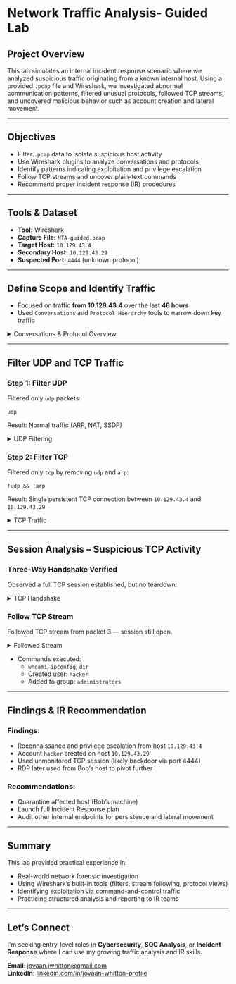 # Network Traffic Analysis- Guided Lab

## Project Overview

This lab simulates an internal incident response scenario where we analyzed suspicious traffic originating from a known internal host. Using a provided `.pcap` file and Wireshark, we investigated abnormal communication patterns, filtered unusual protocols, followed TCP streams, and uncovered malicious behavior such as account creation and lateral movement.

---

## Objectives
- Filter `.pcap` data to isolate suspicious host activity
- Use Wireshark plugins to analyze conversations and protocols
- Identify patterns indicating exploitation and privilege escalation
- Follow TCP streams and uncover plain-text commands
- Recommend proper incident response (IR) procedures

---

## Tools & Dataset
- **Tool:** Wireshark
- **Capture File:** `NTA-guided.pcap`
- **Target Host:** `10.129.43.4`
- **Secondary Host:** `10.129.43.29`
- **Suspected Port:** `4444` (unknown protocol)

---

## Define Scope and Identify Traffic
- Focused on traffic **from 10.129.43.4** over the last **48 hours**
- Used `Conversations` and `Protocol Hierarchy` tools to narrow down key traffic

<details>
<summary>Conversations & Protocol Overview</summary>
<br>

![Conversations Tab](/screenshots/conversations-tool.png)

![Protocol Hierarchy](/screenshots/Hierarchy-tool.png)

</details>

---

## Filter UDP and TCP Traffic

### Step 1: Filter UDP
Filtered only `udp` packets:
```wireshark
udp
```
Result: Normal traffic (ARP, NAT, SSDP)

<details>
<summary>UDP Filtering</summary>
<br>

![UDP Traffic](/screenshots/udp-traffic.png)

</details>

### Step 2: Filter TCP
Filtered only `tcp` by removing `udp` and `arp`:
```wireshark
!udp && !arp
```
Result: Single persistent TCP connection between `10.129.43.4` and `10.129.43.29`

<details>
<summary>TCP Traffic</summary>
<br>

![TCP Filtered](/screenshots/tcp-traffic-results.png)

</details>

---

## Session Analysis – Suspicious TCP Activity
### Three-Way Handshake Verified
Observed a full TCP session established, but no teardown:

<details>
<summary>TCP Handshake</summary>
<br>

![TCP Handshake](/screenshots/odd-tcp-traffic.png)

</details>

### Follow TCP Stream
Followed TCP stream from packet 3 — session still open.

<details>
<summary>Followed Stream</summary>
<br>

![TCP Stream Output](/compromised-tcp-stream.png)
![TCP Stream Output](/compromised-tcp-stream1.png)

</details>

- Commands executed:
  - `whoami`, `ipconfig`, `dir`
  - Created user: `hacker`
  - Added to group: `administrators`

---

## Findings & IR Recommendation
### Findings:
- Reconnaissance and privilege escalation from host `10.129.43.4`
- Account `hacker` created on host `10.129.43.29`
- Used unmonitored TCP session (likely backdoor via port 4444)
- RDP later used from Bob’s host to pivot further

### Recommendations:
- Quarantine affected host (Bob’s machine)
- Launch full Incident Response plan
- Audit other internal endpoints for persistence and lateral movement

---

## Summary
This lab provided practical experience in:
- Real-world network forensic investigation
- Using Wireshark’s built-in tools (filters, stream following, protocol views)
- Identifying exploitation via command-and-control traffic
- Practicing structured analysis and reporting to IR teams

---

## Let’s Connect
I'm seeking entry-level roles in **Cybersecurity**, **SOC Analysis**, or **Incident Response** where I can use my growing traffic analysis and IR skills.

**Email**: jovaan.jwhitton@gmail.com  
**LinkedIn**: [linkedin.com/in/jovaan-whitton-profile](https://linkedin.com/in/jovaan-whitton-profile)
